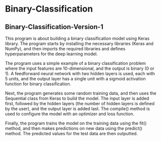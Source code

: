 # Binary-Classification
## Binary-Classification-Version-1
This program is about building a binary classification model using Keras library. The program starts by installing the necessary libraries (Keras and NumPy), and then imports the required libraries and defines hyperparameters for the deep learning model.

The program uses a simple example of a binary classification problem where the input features are 10-dimensional, and the output is binary (0 or 1). A feedforward neural network with two hidden layers is used, each with 5 units, and the output layer has a single unit with a sigmoid activation function for binary classification.

Next, the program generates some random training data, and then uses the Sequential class from Keras to build the model. The input layer is added first, followed by the hidden layers (the number of hidden layers is defined by the user), and the output layer is added last. The compile() method is used to configure the model with an optimizer and loss function.

Finally, the program trains the model on the training data using the fit() method, and then makes predictions on new data using the predict() method. The predicted values for the test data are then outputted.
